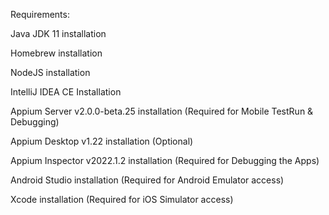 Requirements: 

Java JDK 11 installation

Homebrew installation

NodeJS installation

IntelliJ IDEA CE Installation

Appium Server v2.0.0-beta.25 installation (Required for Mobile TestRun & Debugging)

Appium Desktop v1.22 installation (Optional)

Appium Inspector v2022.1.2 installation (Required for Debugging the Apps)

Android Studio installation (Required for Android Emulator access)

Xcode installation (Required for iOS Simulator access)